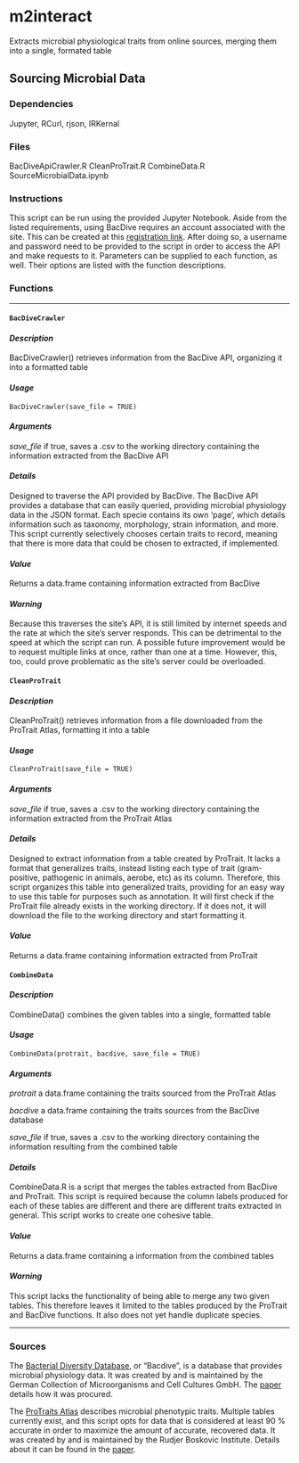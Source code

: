 # m2interact
Extracts microbial physiological traits from online sources, merging them into a single, formated table

## Sourcing Microbial Data 

### Dependencies
Jupyter, RCurl, rjson, IRKernal

### Files
BacDiveApiCrawler.R
CleanProTrait.R
CombineData.R
SourceMicrobialData.ipynb

### Instructions
This script can be run using the provided Jupyter Notebook. Aside from the listed requirements, using BacDive requires an account associated with the site. This can be created at this [registration link](https://bacdive.dsmz.de/api/bacdive/registration/register/). After doing so, a username and password need to be provided to the script in order to access the API and make requests to it. 
Parameters can be supplied to each function, as well. Their options are listed with the function descriptions. 

### Functions
------------------------------------------------------------------------------------------------------------------------------
#### `BacDiveCrawler`

#### *Description*
BacDiveCrawler() retrieves information from the BacDive API, organizing it into a formatted table

#### *Usage*
`BacDiveCrawler(save_file = TRUE)`

#### *Arguments*
*save_file* if true, saves a .csv to the working directory containing the information extracted from the BacDive API

#### *Details*
Designed to traverse the API provided by BacDive. The BacDive API provides a database that can easily queried, providing microbial physiology data in the JSON format. Each specie contains its own ‘page’, which details information such as taxonomy, morphology, strain information, and more. This script currently selectively chooses certain traits to record, meaning that there is more data that could be chosen to extracted, if implemented. 

#### *Value*
Returns a data.frame containing information extracted from BacDive

#### *Warning*
Because this traverses the site’s API, it is still limited by internet speeds and the rate at which the site’s server responds. This can be detrimental to the speed at which the script can run. A possible future improvement would be to request multiple links at once, rather than one at a time. However, this, too, could prove problematic as the site’s server could be overloaded. 


#### `CleanProTrait`

#### *Description* 
CleanProTrait() retrieves information from a file downloaded from the ProTrait Atlas, formatting it into a table

#### *Usage* 
`CleanProTrait(save_file = TRUE)`

#### *Arguments* 
*save_file*	if true, saves a .csv to the working directory containing the information extracted from the ProTrait Atlas

#### *Details* 
Designed to extract information from a table created by ProTrait.  It lacks a format that generalizes traits, instead listing each type of trait (gram-positive, pathogenic in animals, aerobe, etc) as its column. Therefore, this script organizes this table into generalized traits, providing for an easy way to use this table for purposes such as annotation. 
It will first check if the ProTrait file already exists in the working directory. If it does not, it will download the file to the working directory and start formatting it. 

#### *Value* 
Returns a data.frame containing information extracted from ProTrait


#### `CombineData`

#### *Description*
CombineData() combines the given tables into a single, formatted table

#### *Usage*
`CombineData(protrait, bacdive, save_file = TRUE)` 

#### *Arguments*
*protrait* a data.frame containing the traits sourced from the ProTrait Atlas

*bacdive*	a data.frame containing the traits sources from the BacDive database

*save_file*	if true, saves a .csv to the working directory containing the information resulting from the combined table

#### *Details*
CombineData.R is a script that merges the tables extracted from BacDive and ProTrait. This script is required because the column labels produced for each of these tables are different and there are different traits extracted in general. This script works to create one cohesive table. 

#### *Value*
Returns a data.frame containing a information from the combined tables

#### *Warning*
This script lacks the functionality of being able to merge any two given tables. This therefore leaves it limited to the tables produced by the ProTrait and BacDive functions.
It also does not yet handle duplicate species. 

------------------------------------------------------------------------------------------------------------------------------

### Sources 
The [Bacterial Diversity Database](https://bacdive.dsmz.de), or “Bacdive”, is a database that provides microbial physiology data. It was created by and is maintained by the German Collection of Microorganisms and Cell Cultures GmbH. The [paper](https://academic.oup.com/nar/article/47/D1/D631/5106998) details how it was procured. 

The [ProTraits Atlas](http://protraits.irb.hr) describes microbial phenotypic traits. Multiple tables currently exist, and this script opts for data that is considered at least 90 % accurate in order to maximize the amount of accurate, recovered data. It was created by and is maintained by the Rudjer Boskovic Institute. Details about it can be found in the [paper](https://academic.oup.com/nar/article/44/21/10074/2290929). 
